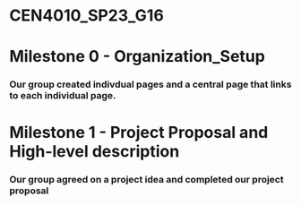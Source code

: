 # CEN4010_SP23_G16

# Milestone 0 - Organization_Setup
### Our group created indivdual pages and a central page that links to each individual page.

# Milestone 1 - Project Proposal and High-level description
### Our group agreed on a project idea and completed our project proposal 

